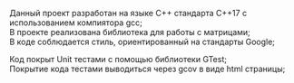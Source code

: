 Данный проект разработан на языке С++ стандарта C++17 с использованием компиятора gcc;  
В проекте реализована библиотека для работы с матрицами;   
В коде соблюдается стиль, ориентированный на стандарты Google;

Код покрыт Unit тестами c помощью библиотеки GTest;  
Покрытие кода тестами выводиться через gcov в виде html страницы;    
  
